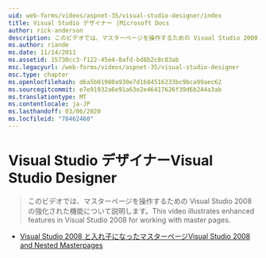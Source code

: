 ```yaml
---
uid: web-forms/videos/aspnet-35/visual-studio-designer/index
title: Visual Studio デザイナー |Microsoft Docs
author: rick-anderson
description: このビデオでは、マスターページを操作するための Visual Studio 2008 の強化された機能について説明します。
ms.author: riande
ms.date: 11/14/2011
ms.assetid: 15730cc3-f122-45e4-8afd-bd8b2c8c83ab
msc.legacyurl: /web-forms/videos/aspnet-35/visual-studio-designer
msc.type: chapter
ms.openlocfilehash: d6a5b01980a930e7d1684516233bc9bca99aec62
ms.sourcegitcommit: e7e91932a6e91a63e2e46417626f39d6b244a3ab
ms.translationtype: MT
ms.contentlocale: ja-JP
ms.lasthandoff: 03/06/2020
ms.locfileid: "78462460"
---
```

# <a name="visual-studio-designer"></a><span data-ttu-id="2beab-103">Visual Studio デザイナー</span><span class="sxs-lookup"><span data-stu-id="2beab-103">Visual Studio Designer</span></span>

> <span data-ttu-id="2beab-104">このビデオでは、マスターページを操作するための Visual Studio 2008 の強化された機能について説明します。</span><span class="sxs-lookup"><span data-stu-id="2beab-104">This video illustrates enhanced features in Visual Studio 2008 for working with master pages.</span></span>

- [<span data-ttu-id="2beab-105">Visual Studio 2008 と入れ子になったマスターページ</span><span class="sxs-lookup"><span data-stu-id="2beab-105">Visual Studio 2008 and Nested Masterpages</span></span>](visual-studio-2008-and-nested-masterpages.md)
